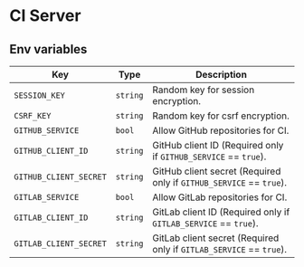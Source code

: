 # CI Server

## Env variables

| Key                    | Type     | Description                                                         |
|------------------------|----------|---------------------------------------------------------------------|
| `SESSION_KEY`          | `string` | Random key for session encryption.                                  |
| `CSRF_KEY`             | `string` | Random key for csrf encryption.                                     |
| `GITHUB_SERVICE`       | `bool`   | Allow GitHub repositories for CI.                                   |
| `GITHUB_CLIENT_ID`     | `string` | GitHub client ID (Required only if `GITHUB_SERVICE` == `true`).     |
| `GITHUB_CLIENT_SECRET` | `string` | GitHub client secret (Required only if `GITHUB_SERVICE` == `true`). |
| `GITLAB_SERVICE`       | `bool`   | Allow GitLab repositories for CI.                                   |
| `GITLAB_CLIENT_ID`     | `string` | GitLab client ID (Required only if `GITLAB_SERVICE` == `true`).     |
| `GITLAB_CLIENT_SECRET` | `string` | GitLab client secret (Required only if `GITLAB_SERVICE` == `true`). |
